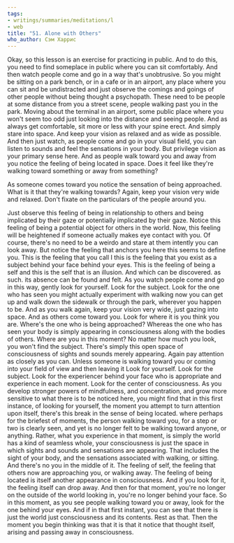 ```yaml
---
tags:
- writings/summaries/meditations/l
- web
title: "51. Alone with Others"
who_author: Сэм Харрис
---
```


Okay, so this lesson is an exercise for practicing in public. And to do this, you need to find someplace in public where you can sit comfortably. And then watch people come and go in a way that's unobtrusive. So you might be sitting on a park bench, or in a cafe or in an airport, any place where you can sit and be undistracted and just observe the comings and goings of other people without being thought a psychopath. These need to be people at some distance from you a street scene, people walking past you in the park. Moving about the terminal in an airport, some public place where you won't seem too odd just looking into the distance and seeing people. And as always get comfortable, sit more or less with your spine erect. And simply stare into space. And keep your vision as relaxed and as wide as possible. And then just watch, as people come and go in your visual field, you can listen to sounds and feel the sensations in your body. But privilege vision as your primary sense here. And as people walk toward you and away from you notice the feeling of being located in space. Does it feel like they're walking toward something or away from something?

As someone comes toward you notice the sensation of being approached. What is it that they're walking towards? Again, keep your vision very wide and relaxed. Don't fixate on the particulars of the people around you.

Just observe this feeling of being in relationship to others and being implicated by their gaze or potentially implicated by their gaze. Notice this feeling of being a potential object for others in the world. Now, this feeling will be heightened if someone actually makes eye contact with you. Of course, there's no need to be a weirdo and stare at them intently you can look away. But notice the feeling that anchors you here this seems to define you. This is the feeling that you call I this is the feeling that you exist as a subject behind your face behind your eyes. This is the feeling of being a self and this is the self that is an illusion. And which can be discovered. as such. its absence can be found and felt. As you watch people come and go in this way, gently look for yourself. Look for the subject. Look for the one who has seen you might actually experiment with walking now you can get up and walk down the sidewalk or through the park, wherever you happen to be. And as you walk again, keep your vision very wide, just gazing into space. And as others come toward you. Look for where it is you think you are. Where's the one who is being approached? Whereas the one who has seen your body is simply appearing in consciousness along with the bodies of others. Where are you in this moment? No matter how much you look, you won't find the subject. There's simply this open space of consciousness of sights and sounds merely appearing. Again pay attention as closely as you can. Unless someone is walking toward you or coming into your field of view and then leaving it Look for yourself. Look for the subject. Look for the experiencer behind your face who is appropriate and experience in each moment. Look for the center of consciousness. As you develop stronger powers of mindfulness, and concentration, and grow more sensitive to what there is to be noticed here, you might find that in this first instance, of looking for yourself, the moment you attempt to turn attention upon itself, there's this break in the sense of being located. where perhaps for the briefest of moments, the person walking toward you, for a step or two is clearly seen, and yet is no longer felt to be walking toward anyone, or anything. Rather, what you experience in that moment, is simply the world has a kind of seamless whole, your consciousness is just the space in which sights and sounds and sensations are appearing. That includes the sight of your body, and the sensations associated with walking, or sitting. And there's no you in the middle of it. The feeling of self, the feeling that others now are approaching you, or walking away. The feeling of being located is itself another appearance in consciousness. And if you look for it, the feeling itself can drop away. And then for that moment, you're no longer on the outside of the world looking in, you're no longer behind your face. So in this moment, as you see people walking toward you or away, look for the one behind your eyes.
And if in that first instant, you can see that there is just the world just consciousness and its contents. Rest as that. Then the moment you begin thinking was that it is that it notice that thought itself, arising and passing away in consciousness.